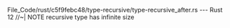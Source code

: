 File_Code/rust/c5f9febc48/type-recursive/type-recursive_after.rs --- Rust
                                                                                                                                                            12             //~| NOTE recursive type has infinite size

